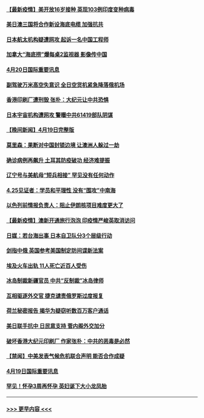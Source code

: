 #### [【最新疫情】美开放16岁接种 英现103例印度变种病毒](../pages/prog202/a103100287.md?t=04202352) 
#### [美日澳三国将合作新设海底电缆 加强抗共](../pages/prog202/a103100285.md?t=04202352) 
#### [日本航太机构疑遭网攻  起诉一名中国工程师](../pages/prog202/a103100235.md?t=04202352) 
#### [加拿大“海底捞”爆每桌2监视器 影像传中国](../pages/prog202/a103100064.md?t=04202352) 
#### [4月20日国际重要讯息](../pages/prog202/a103100060.md?t=04202352) 
#### [副驾驶万米高空失意识 全日空货机紧急降落俄机场](../pages/prog202/a103100032.md?t=04202352) 
#### [香港印刷厂遭刑毁 张朴：大纪元让中共恐惧](../pages/prog202/a103100039.md?t=04202352) 
#### [日本宇宙机构遭网攻 警曝中共61419部队阴谋](../pages/prog202/a103099979.md?t=04202352) 
#### [【晚间新闻】4月19日完整版](../pages/prog202/a103099953.md?t=04202352) 
#### [莫里森：果断对中国封锁边境 让澳洲人躲过一劫](../pages/prog202/a103099890.md?t=04202352) 
#### [确诊病例再飙升 土耳其防疫破功 经济难提振](../pages/prog202/a103099904.md?t=04202352) 
#### [辽宁号与美航母“短兵相接” 罕见没有任何动作](../pages/prog202/a103099914.md?t=04202352) 
#### [4.25见证者：学员和平理性 没有“围攻”中南海](../pages/prog202/a103099694.md?t=04202352) 
#### [以色列前情报负责人：阻止伊朗核项目难度更大了](../pages/prog202/a103099488.md?t=04202352) 
#### [【最新疫情】澳新开通旅行泡泡 印疫情严峻英取消访问](../pages/prog202/a103099567.md?t=04202352) 
#### [日媒：若台海出事 日本自卫队分3个层级行动](../pages/prog202/a103099741.md?t=04202352) 
#### [剑指中俄 英国参考美国制定防间谍新法案](../pages/prog202/a103099690.md?t=04202352) 
#### [埃及火车出轨 11人死亡近百人受伤](../pages/prog202/a103099704.md?t=04202352) 
#### [冰岛制裁新疆官员 中共“反制裁”冰岛律师](../pages/prog202/a103099671.md?t=04202352) 
#### [互相驱逐外交官 捷克谴责俄罗斯过度报复](../pages/prog202/a103099599.md?t=04202352) 
#### [荷兰秘密报告 揭华为疑窃听数百万客户通话](../pages/prog202/a103099581.md?t=04202352) 
#### [美日联手抗中 日民意支持 菅内阁外交加分](../pages/prog202/a103099572.md?t=04202352) 
#### [破坏香港大纪元印刷厂 作家张朴：中共的恶毒是必然](../pages/prog202/a103099553.md?t=04202352) 
#### [【禁闻】中美发表气候危机联合声明 能否合作成疑](../pages/prog202/a103099520.md?t=04202352) 
#### [4月19日国际重要讯息](../pages/prog202/a103099333.md?t=04202352) 
#### [罕见！怀孕3周再怀孕 英妇诞下大小龙凤胎](../pages/prog202/a103099265.md?t=04202352) 

----
#### [ >>> 更早内容 <<< ](../indexes/prog202-earlier.md)
